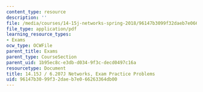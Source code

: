 ```yaml
---
content_type: resource
description: ''
file: /media/courses/14-15j-networks-spring-2018/96147b3099f32daeb7e066263364db00_MIT14_15JS18_practice.pdf
file_type: application/pdf
learning_resource_types:
- Exams
ocw_type: OCWFile
parent_title: Exams
parent_type: CourseSection
parent_uid: 1b95ec8c-e3db-d034-9f3c-decd0497c16a
resourcetype: Document
title: 14.15J / 6.207J Networks, Exam Practice Problems
uid: 96147b30-99f3-2dae-b7e0-66263364db00
---
```

